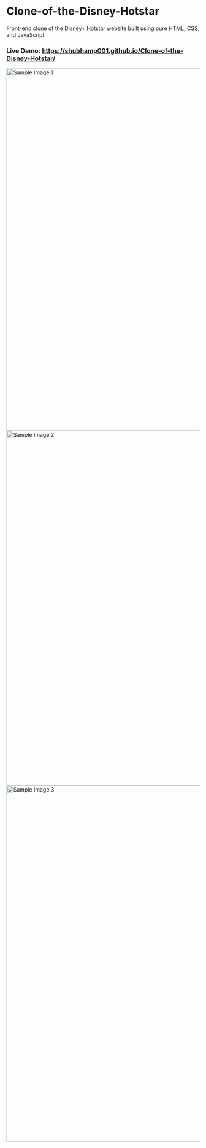 # Clone-of-the-Disney-Hotstar
Front-end clone of the Disney+ Hotstar website built using pure HTML, CSS, and JavaScript.

### Live Demo: https://shubhamp001.github.io/Clone-of-the-Disney-Hotstar/


<img width="945" alt="Sample Image 1" src="https://github.com/ShubhamP001/Clone-of-the-Disney-Hotstar/assets/90198427/97e9ac01-1342-497d-9e8f-6d9f85e17c7e">


<img width="925" alt="Sample Image 2" src="https://github.com/ShubhamP001/Clone-of-the-Disney-Hotstar/assets/90198427/ef49f090-a59d-433f-aa64-b08788a99474">


<img width="929" alt="Sample Image 3" src="https://github.com/ShubhamP001/Clone-of-the-Disney-Hotstar/assets/90198427/742a7c4a-86c0-4169-b5bc-b68a0827d464">
